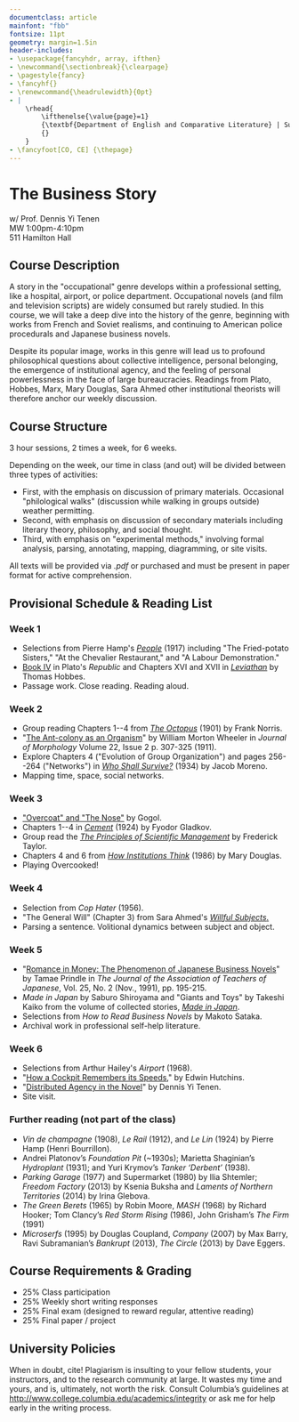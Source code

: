 ```yaml
---
documentclass: article
mainfont: "fbb"
fontsize: 11pt
geometry: margin=1.5in
header-includes:
- \usepackage{fancyhdr, array, ifthen}
- \newcommand{\sectionbreak}{\clearpage}
- \pagestyle{fancy}
- \fancyhf{}
- \renewcommand{\headrulewidth}{0pt}
- | 
    \rhead{
        \ifthenelse{\value{page}=1}
        {\textbf{Department of English and Comparative Literature} | Summer 2023}
        {}
    }
- \fancyfoot[CO, CE] {\thepage}
---
```


# The Business Story
w/ Prof. Dennis Yi Tenen  
MW 1:00pm-4:10pm  
511 Hamilton Hall  

## Course Description

A story in the "occupational" genre develops within a professional setting, like a hospital,
airport, or police department. Occupational novels (and film and television scripts) are widely
consumed but rarely studied. In this course, we will take a deep dive into the history of the
genre, beginning with works from French and Soviet realisms, and continuing to American police
procedurals and Japanese business novels.

Despite its popular image, works in this genre will lead us to profound philosophical questions
about collective intelligence, personal belonging, the emergence of institutional agency, and
the feeling of personal powerlessness in the face of large bureaucracies. Readings from Plato,
Hobbes, Marx, Mary Douglas, Sara Ahmed other institutional theorists will therefore anchor our
weekly discussion.

## Course Structure

3 hour sessions, 2 times a week, for 6 weeks.

Depending on the week, our time in class (and out) will be divided between three types of
activities:

- First, with the emphasis on discussion of primary materials. Occasional "philological walks"
  (discussion while walking in groups outside) weather permitting.
- Second, with emphasis on discussion of secondary materials including literary theory,
  philosophy, and social thought.
- Third, with emphasis on "experimental methods," involving formal analysis, parsing,
  annotating, mapping, diagramming, or site visits.

All texts will be provided via *.pdf* or purchased and must be present in paper format for
active comprehension.

## Provisional Schedule & Reading List

### Week 1

- Selections from Pierre Hamp's [*People*][13] (1917) including "The Fried-potato Sisters," "At the
  Chevalier Restaurant," and "A Labour Demonstration."
- [Book IV][11] in Plato's *Republic* and Chapters XVI and XVII in [*Leviathan*][12] by Thomas Hobbes.
- Passage work. Close reading. Reading aloud.

[11]: https://www.perseus.tufts.edu/hopper/text?doc=Perseus%3Atext%3A1999.01.0168%3Abook%3D4%3Asection%3D419a
[12]: https://oll-resources.s3.us-east-2.amazonaws.com/oll3/store/titles/869/0161_Bk.pdf
[13]: https://courseworks2.columbia.edu/files/17645674/download?download_frd=1

### Week 2

- Group reading Chapters 1--4 from [*The Octopus*][25] (1901) by Frank Norris.
- "[The Ant-colony as an Organism][24]" by William Morton Wheeler in *Journal of Morphology*
Volume 22, Issue 2 p. 307-325 (1911).
- Explore Chapters 4 ("Evolution of Group Organization") and pages 256--264 ("Networks") in [*Who Shall Survive?*][23] (1934) by Jacob Moreno.
- Mapping time, space, social networks.

[22]: https://courseworks2.columbia.edu/files/17652525/download?download_frd=1
[23]: https://archive.org/download/whoshallsurviven00jlmo/whoshallsurviven00jlmo.pdf
[24]: https://onlinelibrary-wiley-com.ezproxy.cul.columbia.edu/doi/abs/10.1002/jmor.1050220206
[25]: https://archive.org/details/completeworksfr00blacgoog

### Week 3

- ["Overcoat" and "The Nose"][31] by Gogol.
- Chapters 1--4 in [*Cement*][32] (1924) by Fyodor Gladkov.
- Group read the [*The Principles of Scientific Management*][33] by Frederick Taylor.
- Chapters 4 and 6 from [*How Institutions Think*][22] (1986) by Mary Douglas.
- Playing Overcooked!

[31]: https://courseworks2.columbia.edu/files/17686612/download?download_frd=1
[32]: https://courseworks2.columbia.edu/files/17686625/download?download_frd=1
[33]: https://archive.org/download/dli.bengal.10689.9036/10689.9036.pdf

### Week 4

- Selection from *Cop Hater* (1956).
- "The General Will" (Chapter 3) from Sara Ahmed's [*Willful Subjects*.][42]
- Parsing a sentence. Volitional dynamics between subject and object.

[42]: https://courseworks2.columbia.edu/courses/175969/files?preview=17686699

### Week 5

- "[Romance in Money: The Phenomenon of Japanese Business Novels][51]" by Tamae Prindle in *The
  Journal of the Association of Teachers of Japanese*, Vol. 25, No. 2 (Nov., 1991), pp.
195-215.
- *Made in Japan* by Saburo Shiroyama and "Giants and Toys" by Takeshi Kaiko from the volume of
  collected stories, [*Made in Japan*][52].
- Selections from *How to Read Business Novels* by Makoto Sataka.
- Archival work in professional self-help literature.

[51]: https://www-jstor-org.ezproxy.cul.columbia.edu/stable/489260
[52]: https://courseworks2.columbia.edu/courses/175969/files?preview=17686745

### Week 6

- Selections from Arthur Hailey's *Airport* (1968).
- "[How a Cockpit Remembers its Speeds][62]," by Edwin Hutchins.
- "[Distributed Agency in the Novel][63]" by Dennis Yi Tenen.
- Site visit.

[62]: https://www.google.com/url?sa=t&rct=j&q=&esrc=s&source=web&cd=&ved=2ahUKEwj1wYCYpa__AhXZElkFHYpnAroQFnoECAwQAQ&url=https%3A%2F%2Fpages.ucsd.edu%2F~ehutchins%2Fdocuments%2FCockpitSpeeds.pdf&usg=AOvVaw2c5bysVhNLQn3vceUca3Rd
[63]: https://muse-jhu-edu.ezproxy.cul.columbia.edu/pub/1/article/898333

### Further reading (not part of the class)

- *Vin de champagne* (1908), *Le Rail* (1912), and *Le Lin* (1924) by Pierre Hamp (Henri
  Bourrillon).
- Andrei Platonov’s *Foundation Pit* (~1930s); Marietta Shaginian’s *Hydroplant* (1931); and
  Yuri Krymov’s *Tanker ‘Derbent’* (1938).
- *Parking Garage* (1977) and Supermarket (1980) by Ilia Shtemler; *Freedom Factory* (2013) by
  Ksenia Buksha and *Laments of Northern Territories* (2014) by Irina Glebova.
- *The Green Berets* (1965) by Robin Moore, *MASH* (1968) by Richard Hooker; Tom Clancy’s *Red
  Storm Rising* (1986), John Grisham’s *The Firm* (1991)
- *Microserfs* (1995) by Douglas Coupland, *Company* (2007) by Max Barry, Ravi Subramanian’s
  *Bankrupt* (2013), *The Circle* (2013) by Dave Eggers.

## Course Requirements & Grading

- 25%     Class participation
- 25%     Weekly short writing responses
- 25%     Final exam (designed to reward regular, attentive reading)
- 25%     Final paper / project

## University Policies

When in doubt, cite! Plagiarism is insulting to your fellow students, your instructors, and to
the research community at large. It wastes my time and yours, and is, ultimately, not worth the
risk. Consult Columbia’s guidelines at <http://www.college.columbia.edu/academics/integrity> or
ask me for help early in the writing process.

